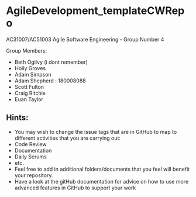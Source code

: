 # AgileDevelopment_templateCWRepo
AC31007/AC51003 Agile Software Engineering - Group Number 4

Group Members:
- Beth Ogilvy (i dont remember)
- Holly Groves
- Adam Simpson
- Adam Shepherd : 180008088
- Scott Fulton
- Craig Ritchie
- Euan Taylor

## Hints:
- You may wish to change the issue tags that are in GitHub to map to different activities that you are carrying out:
 - Code Review
 - Documentation
 - Daily Scrums
 - etc.
- Feel free to add in additional folders/documents that you feel will benefit your repository.
- Have a look at the gitHub documentation for advice on how to use more advanced features in GitHub to support your work
